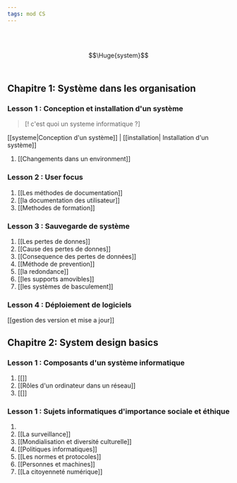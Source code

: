 ```yaml
---
tags: mod CS 
---
```

<br/>
<br/>

$$\Huge{system}$$
<br/>

## **Chapitre 1:** Système dans les organisation

### **Lesson 1 :** Conception et installation d'un système 
>[! c'est quoi un systeme  informatique ?] 

[[systeme|Conception d'un système]] | [[installation| Installation d'un système]]  
 1. [[Changements dans un environment]] 
 
###  **Lesson 2 :** User focus
1. [[Les méthodes de documentation]] 
2. [[la documentation des utilisateur]] 
3. [[Methodes de formation]] 

###  **Lesson 3 :** Sauvegarde de système 
1. [[Les pertes de donnes]] 
2. [[Cause des pertes de donnes]]  
3. [[Consequence des pertes de données]] 
4. [[Méthode de prevention]] 
5. [[la redondance]] 
6. [[les supports amovibles]] 
7. [[les systèmes de basculement]] 

###  **Lesson 4 :** Déploiement de logiciels 
[[gestion des version et mise a jour]] 



## **Chapitre 2:** System design basics 

### **Lesson 1 :** Composants d'un système informatique
1. [[]]
2. [[Rôles d'un ordinateur dans un réseau]] 
3. [[]] 

### **Lesson 1 :** Sujets informatiques d'importance sociale et éthique 
1. 
2. [[La surveillance]] 
3. [[Mondialisation et diversité culturelle]] 
4. [[Politiques informatiques]] 
5. [[Les normes et protocoles]] 
6. [[Personnes et machines]] 
7. [[La citoyenneté numérique]] 
